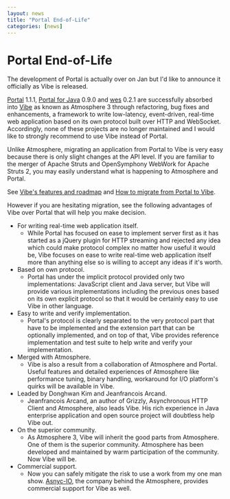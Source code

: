```yaml
---
layout: news
title: "Portal End-of-Life"
categories: [news]
---
```


# Portal End-of-Life

The development of Portal is actually over on Jan but I'd like to announce it officially as Vibe is released.

[Portal](http://flowersinthesand.github.io/portal) 1.1.1, [Portal for Java](http://flowersinthesand.github.io/portal-java) 0.9.0 and [wes](http://flowersinthesand.github.io/wes) 0.2.1 are successfully absorbed into [Vibe](http://vibe-project.github.io/) as known as Atmosphere 3 through refactoring, bug fixes and enhancements, a framework to write low-latency, event-driven, real-time web application based on its own protocol built over HTTP and WebSocket. Accordingly, none of these projects are no longer maintained and I would like to strongly recommend to use Vibe instead of Portal.

Unlike Atmosphere, migrating an application from Portal to Vibe is very easy because there is only slight changes at the API level. If you are familiar to the merger of Apache Struts and OpenSymphony WebWork for Apache Struts 2, you may easily understand what is happening to Atmosphere and Portal.

See [Vibe's features and roadmap](http://vibe-project.github.io/blog/vibe-3.0.0-alpha1-released) and [How to migrate from Portal to Vibe](http://vibe-project.github.io/blog/migration-from-portal/).

However if you are hesitating migration, see the following advantages of Vibe over Portal that will help you make decision.

* For writing real-time web application itself.
    * While Portal has focused on ease to implement server first as it has started as a jQuery plugin for HTTP streaming and rejected any idea which could make protocol complex no matter how useful it would be, Vibe focuses on ease to write real-time web application itself more than anything else so is willing to accept any ideas if it's worth.
* Based on own protocol.
    * Portal has under the implicit protocol provided only two implementations: JavaScript client and Java server, but Vibe will provide various implementations including the previous ones based on its own explicit protocol so that it would be certainly easy to use Vibe in other language.
* Easy to write and verify implementation.
    * Portal's protocol is clearly separated to the very protocol part that have to be implemented and the extension part that can be optionally implemented, and on top of that, Vibe provides reference implementation and test suite to help write and verify your implementation.
* Merged with Atmosphere.
    *  Vibe is also a result from a collaboration of Atmosphere and Portal. Useful features and detailed experiences of Atmosphere like performance tuning, binary handling, workaround for I/O platform's quirks will be available in Vibe.
* Leaded by Donghwan Kim and Jeanfrancois Arcand.
    * Jeanfrancois Arcand, an author of Grizzly, Asynchronous HTTP Client and Atmosphere, also leads Vibe. His rich experience in Java enterprise application and open source project will doubtless help Vibe out.
* On the superior community.
    * As Atmosphere 3, Vibe will inherit the good parts from Atmosphere. One of them is the superior community. Atmosphere has been developed and maintained by warm participation of the community. Now Vibe will be.
* Commercial support.
    * Now you can safely mitigate the risk to use a work from my one man show. [Asnyc-IO](async-io.org), the company behind the Atmosphere, provides commercial support for Vibe as well.